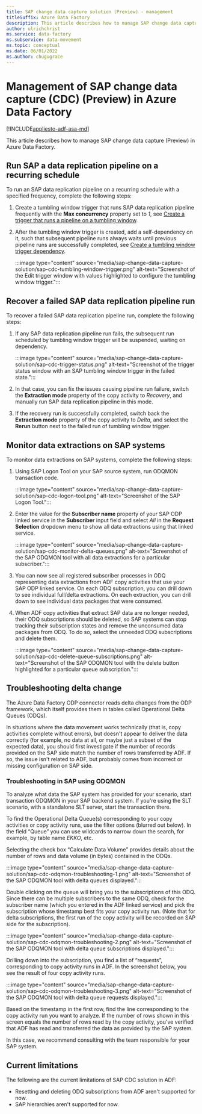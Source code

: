 ```yaml
---
title: SAP change data capture solution (Preview) - management
titleSuffix: Azure Data Factory
description: This article describes how to manage SAP change data capture (Preview) in Azure Data Factory.
author: ulrichchrist
ms.service: data-factory
ms.subservice: data-movement
ms.topic: conceptual
ms.date: 06/01/2022
ms.author: chugugrace
---
```


# Management of SAP change data capture (CDC) (Preview) in Azure Data Factory

[!INCLUDE[appliesto-adf-asa-md](includes/appliesto-adf-asa-md.md)]

This article describes how to manage SAP change data capture (Preview) in Azure Data Factory.

## Run SAP a data replication pipeline on a recurring schedule

To run an SAP data replication pipeline on a recurring schedule with a specified frequency, complete the following steps:

1.	Create a tumbling window trigger that runs SAP data replication pipeline frequently with the **Max concurrency** property set to _1_, see [Create a trigger that runs a pipeline on a tumbling window](how-to-create-tumbling-window-trigger.md?tabs=data-factory).

1.	After the tumbling window trigger is created, add a self-dependency on it, such that subsequent pipeline runs always waits until previous pipeline runs are successfully completed, see [Create a tumbling window trigger dependency](tumbling-window-trigger-dependency.md).

    :::image type="content" source="media/sap-change-data-capture-solution/sap-cdc-tumbling-window-trigger.png" alt-text="Screenshot of the Edit trigger window with values highlighted to configure the tumbling window trigger.":::

## Recover a failed SAP data replication pipeline run

To recover a failed SAP data replication pipeline run, complete the following steps:

1.	If any SAP data replication pipeline run fails, the subsequent run scheduled by tumbling window trigger will be suspended, waiting on dependency.

    :::image type="content" source="media/sap-change-data-capture-solution/sap-cdc-trigger-status.png" alt-text="Screenshot of the trigger status window with an SAP tumbling window trigger in the failed state.":::

1.	In that case, you can fix the issues causing pipeline run failure, switch the **Extraction mode** property of the copy activity to _Recovery_, and manually run SAP data replication pipeline in this mode.

1.	If the recovery run is successfully completed, switch back the **Extraction mode** property of the copy activity to _Delta_, and select the **Rerun** button next to the failed run of tumbling window trigger.

## Monitor data extractions on SAP systems

To monitor data extractions on SAP systems, complete the following steps:

1.	Using SAP Logon Tool on your SAP source system, run ODQMON transaction code.

    :::image type="content" source="media/sap-change-data-capture-solution/sap-cdc-logon-tool.png" alt-text="Screenshot of the SAP Logon Tool.":::

1.	Enter the value for the **Subscriber name** property of your SAP ODP linked service in the **Subscriber** input field and select _All_ in the **Request Selection** dropdown menu to show all data extractions using that linked service.

    :::image type="content" source="media/sap-change-data-capture-solution/sap-cdc-monitor-delta-queues.png" alt-text="Screenshot of the SAP ODQMON tool with all data extractions for a particular subscriber.":::

1.	You can now see all registered subscriber processes in ODQ representing data extractions from ADF copy activities that use your SAP ODP linked service.  On each ODQ subscription, you can drill down to see individual full/delta extractions.  On each extraction, you can drill down to see individual data packages that were consumed.

1.	When ADF copy activities that extract SAP data are no longer needed, their ODQ subscriptions should be deleted, so SAP systems can stop tracking their subscription states and remove the unconsumed data packages from ODQ.  To do so, select the unneeded ODQ subscriptions and delete them.

    :::image type="content" source="media/sap-change-data-capture-solution/sap-cdc-delete-queue-subscriptions.png" alt-text="Screenshot of the SAP ODQMON tool with the delete button highlighted for a particular queue subscription.":::

## Troubleshooting delta change

The Azure Data Factory ODP connector reads delta changes from the ODP framework, which itself provides them in tables called Operational Delta Queues (ODQs). 

In situations where the data movement works technically (that is, copy activities complete without errors), but doesn't appear to deliver the data correctly (for example, no data at all, or maybe just a subset of the expected data), you should first investigate if the number of records provided on the SAP side match the number of rows transferred by ADF. If so, the issue isn't related to ADF, but probably comes from incorrect or missing configuration on SAP side. 

### Troubleshooting in SAP using ODQMON 

To analyze what data the SAP system has provided for your scenario, start transaction ODQMON in your SAP backend system. If you're using the SLT scenario, with a standalone SLT server, start the transaction there. 

To find the Operational Delta Queue(s) corresponding to your copy activities or copy activity runs, use the filter options (blurred out below). In the field “Queue” you can use wildcards to narrow down the search, for example, by table name *EKKO*, etc. 

Selecting the check box “Calculate Data Volume” provides details about the number of rows and data volume (in bytes) contained in the ODQs. 

:::image type="content" source="media/sap-change-data-capture-solution/sap-cdc-odqmon-troubleshooting-1.png" alt-text="Screenshot of the SAP ODQMON tool with delta queues displayed."::: 

Double clicking on the queue will bring you to the subscriptions of this ODQ. Since there can be multiple subscribers to the same ODQ, check for the subscriber name (which you entered in the ADF linked service) and pick the subscription whose timestamp best fits your copy activity run. (Note that for delta subscriptions, the first run of the copy activity will be recorded on SAP side for the subscription). 

:::image type="content" source="media/sap-change-data-capture-solution/sap-cdc-odqmon-troubleshooting-2.png" alt-text="Screenshot of the SAP ODQMON tool with delta queue subscriptions displayed.":::

Drilling down into the subscription, you find a list of “requests”, corresponding to copy activity runs in ADF. In the screenshot below, you see the result of four copy activity runs.  

:::image type="content" source="media/sap-change-data-capture-solution/sap-cdc-odqmon-troubleshooting-3.png" alt-text="Screenshot of the SAP ODQMON tool with delta queue requests displayed."::: 

Based on the timestamp in the first row, find the line corresponding to the copy activity run you want to analyze. If the number of rows shown in this screen equals the number of rows read by the copy activity, you've verified that ADF has read and transferred the data as provided by the SAP system. 

In this case, we recommend consulting with the team responsible for your SAP system. 

## Current limitations

The following are the current limitations of SAP CDC solution in ADF:

- Resetting and deleting ODQ subscriptions from ADF aren't supported for now.
- SAP hierarchies aren't supported for now.


